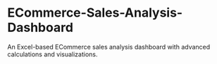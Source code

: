 # ECommerce-Sales-Analysis-Dashboard
An Excel-based ECommerce sales analysis dashboard with advanced calculations and visualizations.
